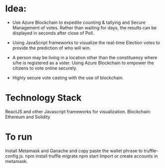 # Idea:

- Use Azure Blockchain to expedite counting & tallying and Secure Management of votes. Rather than waiting for days, the results can be displayed in seconds after close of Poll.

- Using JavaScript frameworks to visualize the real-time Election votes to provide the prediction of who will win.

- A person may be living in a location other than the constituency where s/he is registered as a voter. Using Azure Blockchain to empower the citizens to vote online securely.

- Highly secure vote casting with the use of blockchain.

# Technology Stack
ReactJS and other Javascript frameworks for visualization.
Blockchain: Ethereum and Solidity

# To run
Install Metamask and Ganache and copy paste the wallet phrase to truffle-config.js.
npm install
truffle migrate
npm start
Import or create accounts in metamask.
